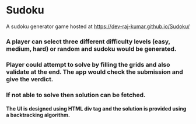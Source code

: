 # Sudoku
A sudoku generator game hosted at https://dev-raj-kumar.github.io/Sudoku/

### A player can select three different difficulty levels (easy, medium, hard) or random and sudoku would be generated.
### Player could attempt to solve by filling the grids and also validate at the end. The app would check the submission and give the verdict.
### If not able to solve then solution can be fetched.
#### The UI is designed using HTML div tag and the solution is provided using a backtracking algorithm.

